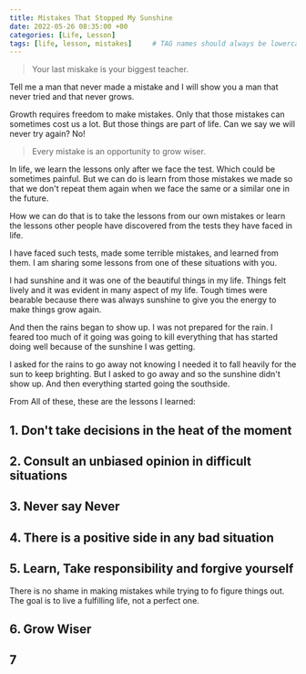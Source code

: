 ```yaml
---
title: Mistakes That Stopped My Sunshine
date: 2022-05-26 08:35:00 +00
categories: [Life, Lesson]
tags: [life, lesson, mistakes]     # TAG names should always be lowercase
---
```


> Your last miskake is your biggest teacher.

Tell me a man that never made a mistake and I will show you a man that never tried and that never grows.

Growth requires freedom to make mistakes. Only that those mistakes can sometimes cost us a lot. But those things are part of life. Can we say we will never try again? No!

> Every mistake is an opportunity to grow wiser.

In life, we learn the lessons only after we face the test. Which could be sometimes painful. But we can do is learn from those mistakes we made so that we don't repeat them again when we face the same or a similar one in the future.

How we can do that is to take the lessons from our own mistakes or learn the lessons other people have discovered from the tests they have faced in life.

I have faced such tests, made some terrible mistakes, and learned from them. I am sharing some lessons from one of these situations with you.

I had sunshine and it was one of the beautiful things in my life. Things felt lively and it was evident in many aspect of my life. Tough times were bearable because there was always sunshine to give you the energy to make things grow again.

And then the rains began to show up. I was not prepared for the rain. I feared too much of it going was going to kill everything that has started doing well because of the sunshine I was getting.

I asked for the rains to go away not knowing I needed it to fall heavily for the sun to keep brighting. But I asked to go away and so the sunshine didn't show up. And then everything started going the southside.

From All of these, these are the lessons I learned:

## 1. Don't take decisions in the heat of the moment

## 2. Consult an unbiased opinion in difficult situations

## 3. Never say Never

## 4. There is a positive side in any bad situation

## 5. Learn, Take responsibility and forgive yourself

There is no shame in making mistakes while trying to fo figure things out. The goal is to live a fulfilling life, not a perfect one.

## 6. Grow Wiser

## 7
